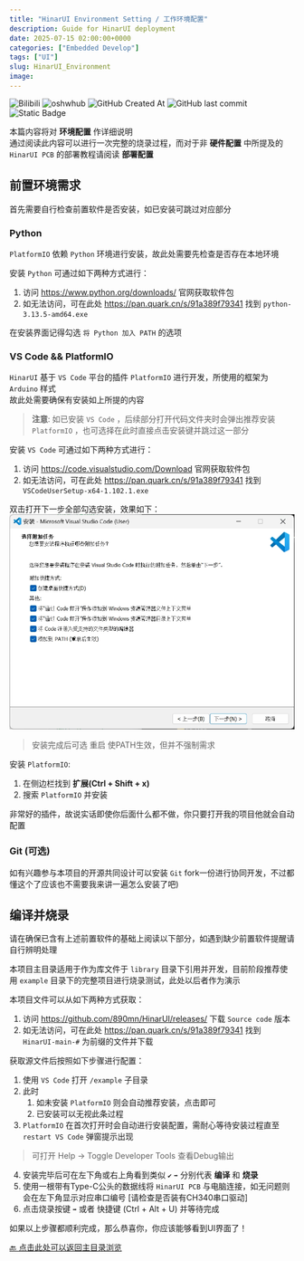 ```yaml
---
title: "HinarUI Environment Setting / 工作环境配置"
description: Guide for HinarUI deployment
date: 2025-07-15 02:00:00+0000
categories: ["Embedded Develop"]
tags: ["UI"]
slug: HinarUI_Environment
image:
---
```


![Bilibili](https://img.shields.io/badge/Bilibili-EE979F?link=https%3A%2F%2Fspace.bilibili.com%2F45409103)
![oshwhub](https://img.shields.io/badge/%E7%AB%8B%E5%88%9B%E5%BC%80%E6%BA%90%E7%A4%BE%E5%8C%BA-4672F5?link=https%3A%2F%2Foshwhub.com%2Flink_joestar%2Fhinarui-open-source-embedded-sel)
![GitHub Created At](https://img.shields.io/github/created-at/890mn/HinarUI?labelColor=%2339354A&color=%239BB9B4)
![GitHub last commit](https://img.shields.io/github/last-commit/890mn/HinarUI?labelColor=%2339354A&color=%239BB9B4)
![Static Badge](https://img.shields.io/github/v/release/890mn/HinarUI?color=%23263C53)

本篇内容将对 **环境配置** 作详细说明  
通过阅读此内容可以进行一次完整的烧录过程，而对于非 **硬件配置** 中所提及的 `HinarUI PCB` 的部署教程请阅读 **部署配置**

## 前置环境需求
首先需要自行检查前置软件是否安装，如已安装可跳过对应部分

### Python
`PlatformIO` 依赖 `Python` 环境进行安装，故此处需要先检查是否存在本地环境

安装 `Python` 可通过如下两种方式进行：  

1. 访问 https://www.python.org/downloads/ 官网获取软件包
2. 如无法访问，可在此处 https://pan.quark.cn/s/91a389f79341 找到 `python-3.13.5-amd64.exe`

在安装界面记得勾选 `将 Python 加入 PATH` 的选项

### VS Code && PlatformIO
`HinarUI` 基于 `VS Code` 平台的插件 `PlatformIO` 进行开发，所使用的框架为 `Arduino` 样式  
故此处需要确保有安装如上所提的内容  

> **注意**: 如已安装 `VS Code` ，后续部分打开代码文件夹时会弹出推荐安装 `PlatformIO` ，也可选择在此时直接点击安装键并跳过这一部分  

安装 `VS Code` 可通过如下两种方式进行：  

1. 访问 https://code.visualstudio.com/Download 官网获取软件包
2. 如无法访问，可在此处 https://pan.quark.cn/s/91a389f79341 找到 `VSCodeUserSetup-x64-1.102.1.exe`

双击打开下一步全部勾选安装，效果如下：
![VS Code安装指南](VSCode-1.jpg)

> 安装完成后可选 重启 使PATH生效，但并不强制需求

安装 `PlatformIO`:

1. 在侧边栏找到 **扩展(Ctrl + Shift + x)**
2. 搜索 `PlatformIO` 并安装

非常好的插件，故说实话即使你后面什么都不做，你只要打开我的项目他就会自动配置

### Git (可选)
如有兴趣参与本项目的开源共同设计可以安装 `Git` fork一份进行协同开发，不过都懂这个了应该也不需要我来讲一遍怎么安装了吧)

## 编译并烧录
请在确保已含有上述前置软件的基础上阅读以下部分，如遇到缺少前置软件提醒请自行辨明处理

本项目主目录适用于作为库文件于 `library` 目录下引用并开发，目前阶段推荐使用 `example` 目录下的完整项目进行烧录测试，此处以后者作为演示  

本项目文件可以从如下两种方式获取：
1. 访问 https://github.com/890mn/HinarUI/releases/ 下载 `Source code` 版本
2. 如无法访问，可在此处 https://pan.quark.cn/s/91a389f79341 找到 `HinarUI-main-#` 为前缀的文件并下载

获取源文件后按照如下步骤进行配置：
1. 使用 `VS Code` 打开 `/example` 子目录
2. 此时
    1. 如未安装 `PlatformIO` 则会自动推荐安装，点击即可
    2. 已安装可以无视此条过程
3. `PlatformIO` 在首次打开时会自动进行安装配置，需耐心等待安装过程直至 `restart VS Code` 弹窗提示出现

> 可打开 Help -> Toggle Developer Tools 查看Debug输出

4. 安装完毕后可在左下角或右上角看到类似 `✔️` `➡️` 分别代表 **编译** 和 **烧录**
5. 使用一根带有Type-C公头的数据线将 `HinarUI PCB` 与电脑连接，如无问题则会在左下角显示对应串口编号 [请检查是否装有CH340串口驱动]
6. 点击烧录按键 `➡️` 或者 快捷键 (Ctrl + Alt + U) 并等待完成

如果以上步骤都顺利完成，那么恭喜你，你应该能够看到UI界面了！

[🔙 点击此处可以返回主目录浏览](https://link2hinar.fun/p/hinarui/)